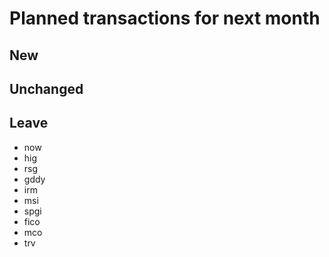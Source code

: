 # Planned transactions for next month

## New

## Unchanged

## Leave
- now
- hig
- rsg
- gddy
- irm
- msi
- spgi
- fico
- mco
- trv